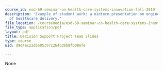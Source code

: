 ```yaml
---
course_id: esd-69-seminar-on-health-care-systems-innovation-fall-2010
description: 'Example of student work: a midterm presentation on engineering the system
  of healthcare delivery.'
file_location: /coursemedia/esd-69-seminar-on-health-care-systems-innovation-fall-2010/d9d4ec22db605c072264b3bb8fb08efe_MITESD_69F10_ds_midterm.pdf
file_type: application/pdf
layout: pdf
title: Decision Support Project Team Slides
type: course
uid: d9d4ec22db605c072264b3bb8fb08efe

---
```

None